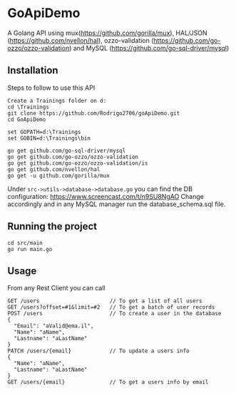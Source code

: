 # GoApiDemo

A Golang API using mux(https://github.com/gorilla/mux),
HAL/JSON (https://github.com/nvellon/hal),
ozzo-validation (https://github.com/go-ozzo/ozzo-validation) and
MySQL (https://github.com/go-sql-driver/mysql)

## Installation
Steps to follow to use this API

```
Create a Trainings folder on d:
cd \Trainings
git clone https://github.com/Rodrigo2706/goApiDemo.git
cd GoApiDemo

set GOPATH=d:\Trainings
set GOBIN=d:\Trainings\bin

go get github.com/go-sql-driver/mysql
go get github.com/go-ozzo/ozzo-validation
go get github.com/go-ozzo/ozzo-validation/is
go get github.com/nvellon/hal
go get -u github.com/gorilla/mux

```

Under `src->utils->database->database.go` you can find the DB configuration:
https://www.screencast.com/t/n9SU8NgAO
Change accordingly and in any MySQL manager run the database_schema.sql file.

## Running the project
```
cd src/main
go run main.go
```

## Usage
From any Rest Client you can call
```
GET /users                      // To get a list of all users
GET /users?offset=#1&limit=#2   // To get a batch of user records
POST /users                     // To create a user in the database
{
  "Email": "aValid@ema.il",
  "Name": "aName",
  "Lastname": "aLastName"
}
PATCH /users/{email}            // To update a users info
{
  "Name": "aName",
  "Lastname": "aLastName"
}
GET /users/{email}              // To get a users info by email
```

